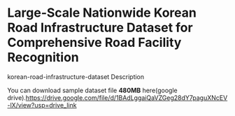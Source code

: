 # Large-Scale Nationwide Korean Road Infrastructure Dataset for Comprehensive Road Facility Recognition
korean-road-infrastructure-dataset Description


You can download sample dataset file **480MB** here(google drive).https://drive.google.com/file/d/1BAdLggaiQaVZGeg28dY7paguXNcEV-lX/view?usp=drive_link
